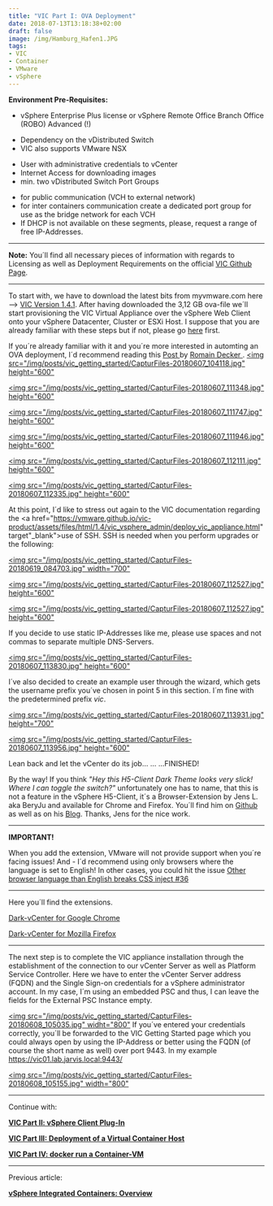 ```yaml
---
title: "VIC Part I: OVA Deployment"
date: 2018-07-13T13:18:38+02:00
draft: false
image: /img/Hamburg_Hafen1.JPG
tags:
- VIC
- Container
- VMware
- vSphere
---
```


**Environment Pre-Requisites:**

- vSphere Enterprise Plus license or vSphere Remote Office Branch Office (ROBO) Advanced (!)
 * Dependency on the vDistributed Switch
 * VIC also supports VMware NSX
- User with administrative credentials to vCenter
- Internet Access for downloading images
- min. two vDistributed Switch Port Groups
 * for public communication (VCH to external network)
 * for inter containers communication create a dedicated port group for use as the bridge network for each VCH
 * If DHCP is not available on these segments, please, request a range of free IP-Addresses.

---
**Note:** You´ll find all necessary pieces of information with regards to Licensing as well as Deployment Requirements on the official <a href="https://vmware.github.io/vic-product/assets/files/html/1.4/vic_vsphere_admin/vic_installation_prereqs.html" target="_blank">VIC Github Page</a>.

---
To start with, we have to download the latest bits from myvmware.com here --> <a href="https://my.vmware.com/en/web/vmware/info/slug/datacenter_cloud_infrastructure/vmware_vsphere_integrated_containers/1_4" target="_blank">VIC Version 1.4.1</a>. After having downloaded the 3,12 GB ova-file we´ll start provisioning the VIC Virtual Appliance over the vSphere Web Client onto your vSphere Datacenter, Cluster or ESXi Host. I suppose that you are already familiar with these steps but if not, please go <a href="https://docs.vmware.com/en/VMware-vSphere/6.7/com.vmware.vsphere.vm_admin.doc/GUID-17BEDA21-43F6-41F4-8FB2-E01D275FE9B4.html" target="_blank">here</a> first.

If you´re already familiar with it and you´re more interested in automting an OVA deployment, I´d recommend reading this <a href="http://cloudmaniac.net/ova-ovf-deployment-using-govc-cli/" target="_blank"> Post </a> by <a href="https://twitter.com/woueb" target="_blank"> Romain Decker </a>.
<a href="/img/posts/vic_getting_started/CapturFiles-20180607_104118.jpg"><img src="/img/posts/vic_getting_started/CapturFiles-20180607_104118.jpg" height="600"</img></a>

<a href="/img/posts/vic_getting_started/CapturFiles-20180607_111348.jpg"><img src="/img/posts/vic_getting_started/CapturFiles-20180607_111348.jpg" height="600"</img></a>

<a href="/img/posts/vic_getting_started/CapturFiles-20180607_111747.jpg"><img src="/img/posts/vic_getting_started/CapturFiles-20180607_111747.jpg" height="600"</img></a>

<a href="/img/posts/vic_getting_started/CapturFiles-20180607_111946.jpg"><img src="/img/posts/vic_getting_started/CapturFiles-20180607_111946.jpg" height="600"</img></a>

<a href="/img/posts/vic_getting_started/CapturFiles-20180607_112111.jpg"><img src="/img/posts/vic_getting_started/CapturFiles-20180607_112111.jpg" height="600"</img></a>

<a href="/img/posts/vic_getting_started/CapturFiles-20180607_112335.jpg"><img src="/img/posts/vic_getting_started/CapturFiles-20180607_112335.jpg" height="600"</img></a>

At this point, I´d like to stress out again to the VIC documentation regarding the <a href="https://vmware.github.io/vic-product/assets/files/html/1.4/vic_vsphere_admin/deploy_vic_appliance.html" target"_blank">use of SSH</a>. SSH is needed when you perform upgrades or the following:

<a href="/img/posts/vic_getting_started/CapturFiles-20180619_084703.jpg"><img src="/img/posts/vic_getting_started/CapturFiles-20180619_084703.jpg" width="700"</img></a>

<a href="/img/posts/vic_getting_started/CapturFiles-20180607_112527.jpg"><img src="/img/posts/vic_getting_started/CapturFiles-20180607_112527.jpg" height="600"</img></a>

<a href="/img/posts/vic_getting_started/CapturFiles-20180607_112527.jpg"><img src="/img/posts/vic_getting_started/CapturFiles-20180607_112527.jpg" height="600"</img></a>

If you decide to use static IP-Addresses like me, please use spaces and not commas to separate multiple DNS-Servers.

<a href="/img/posts/vic_getting_started/CapturFiles-20180607_113830.jpg"><img src="/img/posts/vic_getting_started/CapturFiles-20180607_113830.jpg" height="600"</img></a>

I´ve also decided to create an example user through the wizard, which gets the username prefix you´ve chosen in point 5 in this section. I´m fine with the predetermined prefix *vic*.

<a href="/img/posts/vic_getting_started/CapturFiles-20180607_113931.jpg"><img src="/img/posts/vic_getting_started/CapturFiles-20180607_113931.jpg" height="700"</img></a>

<a href="/img/posts/vic_getting_started/CapturFiles-20180607_113956.jpg"><img src="/img/posts/vic_getting_started/CapturFiles-20180607_113956.jpg" height="600"</img></a>

Lean back and let the vCenter do its job... ... ...FINISHED!

By the way! If you think *"Hey this H5-Client Dark Theme looks very slick! Where I can toggle the switch?"* unfortunately one has to name, that this is not a feature in the vSphere H5-Client, it´s a Browser-Extension by Jens L. aka BeryJu and available for Chrome and Firefox. You´ll find him on <a href="https://github.com/BeryJu" target="_blank">Github</a> as well as on his <a href="https://beryju.org/en" target="_blank">Blog</a>. Thanks, Jens for the nice work.

---
**IMPORTANT!** 

When you add the extension, VMware will not provide support when you´re facing issues!
And - I´d recommend using only browsers where the language is set to English! In other cases, you could hit the issue <a href="https://github.com/BeryJu/dark-vcenter/issues/36" target="_blank">Other browser language than English breaks CSS inject #36</a>

---
Here you´ll find the extensions.

<a href="https://chrome.google.com/webstore/search/Dark%20vCenter" target="_blank">Dark-vCenter for Google Chrome</a>

<a href="https://addons.mozilla.org/en-US/firefox/addon/dark-vcenter/?src=search" target="_blank">Dark-vCenter for Mozilla Firefox</a>

---

The next step is to complete the VIC appliance installation through the establishment of the connection to our vCenter Server as well as Platform Service Controller. Here we have to enter the vCenter Server address (FQDN) and the Single Sign-on credentials for a vSphere administrator account. In my case, I´m using an embedded PSC and thus, I can leave the fields for the External PSC Instance empty.

<a href="/img/posts/vic_getting_started/CapturFiles-20180608_105035.jpg"><img src="/img/posts/vic_getting_started/CapturFiles-20180608_105035.jpg" widht="800"</img></a>
If you´ve entered your credentials correctly, you´ll be forwarded to the VIC Getting Started page which you could always open by using the IP-Address or better using the FQDN (of course the short name as well) over port 9443. In my example https://vic01.lab.jarvis.local:9443/

<a href="/img/posts/vic_getting_started/CapturFiles-20180608_105155.jpg"><img src="/img/posts/vic_getting_started/CapturFiles-20180608_105155.jpg" width="800"</img></a>

---
Continue with:

<a href="/post/vic-part-ii-vsphere-client-plug-in">**VIC Part II: vSphere Client Plug-In**</a>

<a href="/post/vic-part-iii-deployment-of-a-virtual-container-host/">**VIC Part III: Deployment of a Virtual Container Host**</a>

<a href="/post/vic-part-iv-docker-run-a-container-vm">**VIC Part IV: docker run a Container-VM**</a>

---
Previous article:

<a href="/post/vmware-vsphere-integrated-containers-overview">**vSphere Integrated Containers: Overview**</a>